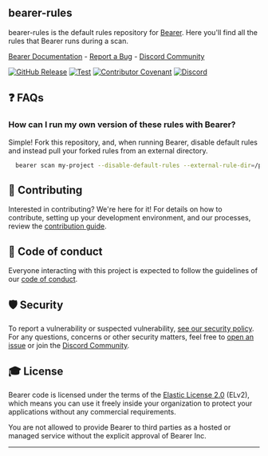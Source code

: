 
## bearer-rules

bearer-rules is the default rules repository for [Bearer](https://github.com/Bearer/bearer). Here you'll find all the rules that Bearer runs during a scan.

[Bearer Documentation](https://docs.bearer.com) - [Report a Bug](https://github.com/Bearer/bearer-rules/issues/new/choose) - [Discord Community][discord]

[![GitHub Release][release-img]][release]
[![Test][test-img]][test]
[![Contributor Covenant](https://img.shields.io/badge/Contributor%20Covenant-2.1-4baaaa.svg)](CODE_OF_CONDUCT.md)
[![Discord](https://img.shields.io/discord/1042147477765242973?label=discord)][discord]

## :question: FAQs

### How can I run my own version of these rules with Bearer?

Simple! Fork this repository, and, when running Bearer, disable default rules and instead pull your forked rules from an external directory.

```bash
  bearer scan my-project --disable-default-rules --external-rule-dir=/path-to-your-forked-bearer-rules
```

## :handshake: Contributing

Interested in contributing? We're here for it! For details on how to contribute, setting up your development environment, and our processes, review the [contribution guide](CONTRIBUTING.md).

## :rotating_light: Code of conduct

Everyone interacting with this project is expected to follow the guidelines of our [code of conduct](CODE_OF_CONDUCT.md).

## :shield: Security

To report a vulnerability or suspected vulnerability, [see our security policy](https://github.com/Bearer/bearer-rules/security/policy). For any questions, concerns or other security matters, feel free to [open an issue](https://github.com/Bearer/bearer-rules/issues/new/choose) or join the [Discord Community][discord].

## :mortar_board: License

Bearer code is licensed under the terms of the [Elastic License 2.0](LICENSE.txt) (ELv2), which means you can use it freely inside your organization to protect your applications without any commercial requirements.

You are not allowed to provide Bearer to third parties as a hosted or managed service without the explicit approval of Bearer Inc.

---

[discord]: https://discord.gg/eaHZBJUXRF
[test]: https://github.com/Bearer/bearer-rules/actions/workflows/integration_tests.yml
[test-img]: https://github.com/Bearer/bearer-rules/actions/workflows/integration_tests.yml/badge.svg
[release]: https://github.com/Bearer/bearer-rules/releases
[release-img]: https://img.shields.io/github/release/Bearer/bearer-rules.svg?logo=github
